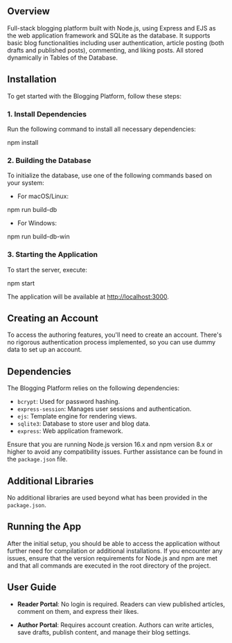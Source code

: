 ## Overview

Full-stack blogging platform built with Node.js, using Express and EJS as the web application framework and SQLite as the database. It supports basic blog functionalities including user authentication, article posting (both drafts and published posts), commenting, and liking posts. All stored dynamically in Tables of the Database.

## Installation

To get started with the Blogging Platform, follow these steps:

### 1. Install Dependencies

Run the following command to install all necessary dependencies:

npm install

### 2. Building the Database

To initialize the database, use one of the following commands based on your system:

- For macOS/Linux:

npm run build-db

- For Windows:

npm run build-db-win

### 3. Starting the Application

To start the server, execute:

npm start

The application will be available at [http://localhost:3000](http://localhost:3000).

## Creating an Account

To access the authoring features, you'll need to create an account. There's no rigorous authentication process implemented, so you can use dummy data to set up an account.

## Dependencies

The Blogging Platform relies on the following dependencies:

- `bcrypt`: Used for password hashing.
- `express-session`: Manages user sessions and authentication.
- `ejs`: Template engine for rendering views.
- `sqlite3`: Database to store user and blog data.
- `express`: Web application framework.

Ensure that you are running Node.js version 16.x and npm version 8.x or higher to avoid any compatibility issues. Further assistance can be found in the `package.json` file.

## Additional Libraries

No additional libraries are used beyond what has been provided in the `package.json`.

## Running the App

After the initial setup, you should be able to access the application without further need for compilation or additional installations. If you encounter any issues, ensure that the version requirements for Node.js and npm are met and that all commands are executed in the root directory of the project.

## User Guide

- **Reader Portal**: No login is required. Readers can view published articles, comment on them, and express their likes.

- **Author Portal**: Requires account creation. Authors can write articles, save drafts, publish content, and manage their blog settings.
